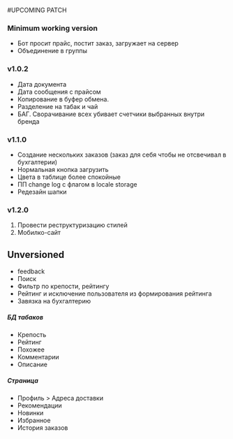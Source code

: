 #UPCOMING PATCH

### Minimum working version
* Бот просит прайс, постит заказ, загружает на сервер
* Объединение в группы

### v1.0.2
* Дата документа
* Дата сообщения с прайсом
* Копирование в буфер обмена.
* Разделение на табак и чай
* БАГ. Сворачивание всех убивает счетчики выбранных внутри бренда

### v1.1.0
* Создание нескольких заказов (заказ для себя чтобы не отсвечивал в бухгалтерии)
* Нормальная кнопка загрузить
* Цвета в таблице более спокойные
* ПП change log с флагом в locale storage
* Редезайн шапки

### v1.2.0
1. Провести реструктуризацию стилей
2. Мобилко-сайт

## Unversioned
* feedback
* Поиск
* Фильтр по крепости, рейтингу
* Рейтинг и исключение пользователя из формирования рейтинга
* Завязка на бухгалтерию


##### БД табаков
* Крепость
* Рейтинг
* Похожее
* Комментарии
* Описание

##### Страница
* Профиль > Адреса доставки
* Рекомендации
* Новинки
* Избранное
* История заказов







